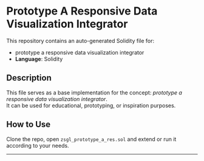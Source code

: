 # Prototype A Responsive Data Visualization Integrator

This repository contains an auto-generated Solidity file for:

- prototype a responsive data visualization integrator
- **Language**: Solidity

## Description

This file serves as a base implementation for the concept: *prototype a responsive data visualization integrator*.  
It can be used for educational, prototyping, or inspiration purposes.

## How to Use

Clone the repo, open `zsgl_prototype_a_res.sol` and extend or run it according to your needs.

---


